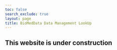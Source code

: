 ```yaml
---
toc: false
search_exclude: true
layout: page
title: BioMedData Data Management LookUp
---
```


## This website is under construction
